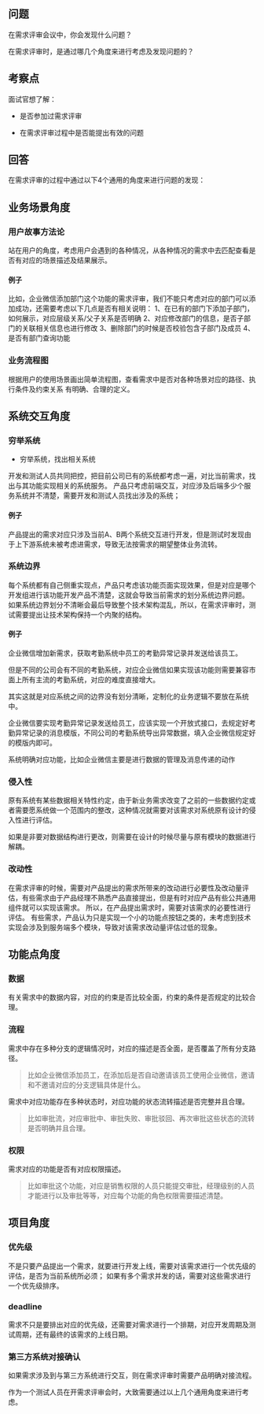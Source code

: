 ## 问题

在需求评审会议中，你会发现什么问题？


在需求评审时，是通过哪几个角度来进行考虑及发现问题的？

## 考察点
面试官想了解：
- 是否参加过需求评审

- 在需求评审过程中是否能提出有效的问题

## 回答


在需求评审的过程中通过以下4个通用的角度来进行问题的发现：

## 业务场景角度

### 用户故事方法论

站在用户的角度，考虑用户会遇到的各种情况，从各种情况的需求中去匹配查看是否有对应的场景描述及结果展示。

#### 例子

比如，企业微信添加部门这个功能的需求评审，我们不能只考虑对应的部门可以添加成功，还需要考虑以下几点是否有相关说明：
1、在已有的部门下添加子部门，如何展示，对应层级关系/父子关系是否明确
2、对应修改部门的信息，是否子部门的关联相关信息也进行修改
3、删除部门的时候是否校验包含子部门及成员
4、是否有部门查询功能

### 业务流程图
根据用户的使用场景画出简单流程图，查看需求中是否对各种场景对应的路径、执行条件及约束关系 有明确、合理的定义。


## 系统交互角度

### 穷举系统
- 穷举系统，找出相关系统

开发和测试人员共同把控，把目前公司已有的系统都考虑一遍，对比当前需求，找出与其功能实现相关的系统服务。
产品只考虑前端交互，对应涉及后端多少个服务系统并不清楚，需要开发和测试人员找出涉及的系统； 
#### 例子
产品提出的需求对应只涉及当前A、B两个系统交互进行开发，但是测试时发现由于上下游系统未被考虑进需求，导致无法按需求的期望整体业务流转。

### 系统边界
每个系统都有自己侧重实现点，产品只考虑该功能页面实现效果，但是对应是哪个开发组进行该功能开发产品不清楚，这就会导致当前需求的划分系统边界问题。
如果系统边界划分不清晰会最后导致整个技术架构混乱，所以，在需求评审时，测试需要提出让技术架构保持一个内聚的结构。

#### 例子

企业微信增加新需求，获取考勤系统中员工的考勤异常记录并发送给该员工。

但是不同的公司会有不同的考勤系统，对应企业微信如果实现该功能则需要兼容市面上所有主流的考勤系统，对应的难度直接增大。

其实这就是对应系统之间的边界没有划分清晰，定制化的业务逻辑不要放在系统中。

企业微信要实现考勤异常记录发送给员工，应该实现一个开放式接口，去规定好考勤异常记录的消息模版，不同公司的考勤系统导出异常数据，填入企业微信规定好的模版内即可。

系统明确对应功能，比如企业微信主要是进行数据的管理及消息传递的动作


### 侵入性

原有系统有某些数据相关特性约定，由于新业务需求改变了之前的一些数据约定或者需要愿系统做一个范围内的整改，这种情况就需要对该需求对系统原有设计的侵入性进行评估。

如果是非要对数据结构进行更改，则需要在设计的时候尽量与原有模块的数据进行解耦。


### 改动性
在需求评审的时候，需要对产品提出的需求所带来的改动进行必要性及改动量评估，有些需求由于产品经理不熟悉产品直接提出，但是有时对应产品有些公共通用组件就可以实现该需求。
所以，在产品提出需求时，需要对该需求的必要性进行评估。
有些需求，产品认为只是实现一个小的功能点按钮之类的，未考虑到技术实现会涉及到服务端多个模块，导致对该需求改动量评估过低的现象。

## 功能点角度
### 数据
有关需求中的数据内容，对应的约束是否比较全面，约束的条件是否规定的比较合理。
### 流程
需求中存在多种分支的逻辑情况时，对应的描述是否全面，是否覆盖了所有分支路径。
>比如企业微信添加员工，在添加后是否自动邀请该员工使用企业微信，邀请和不邀请对应的分支逻辑具体是什么。

需求中对应功能存在多种状态时，对应功能的状态流转描述是否完整并且合理。
>比如审批流，对应审批中、审批失败、审批驳回、再次审批这些状态的流转是否明确并且合理。

### 权限
需求对应的功能是否有对应权限描述。
>比如审批这个功能，对应是销售权限的人员只能提交审批，经理级别的人员才能进行以及审批等等，对应每个功能的角色权限需要描述清楚。
## 项目角度
### 优先级
不是只要产品提出一个需求，就要进行开发上线，需要对该需求进行一个优先级的评估，是否为当前系统所必须；
如果有多个需求并发的话，需要对这些需求进行一个优先级排序。
### deadline
需求不只是要排出对应的优先级，还需要对需求进行一个排期，对应开发周期及测试周期，还有最终的该需求的上线日期。
### 第三方系统对接确认
如果需求涉及到与第三方系统进行交互，则在需求评审时需要产品明确对接流程。


作为一个测试人员在开需求评审会时，大致需要通过以上几个通用角度来进行考虑。
<style>
  strong {
    color: #ea6010;
    font-weight: bolder;
  }
  .reveal blockquote {
    font-style: unset;
  }
</style>